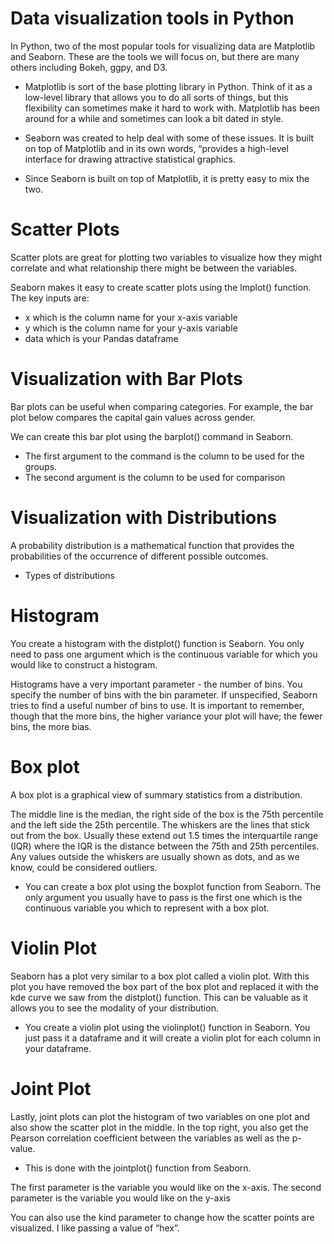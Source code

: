 # Data visualization tools in Python

In Python, two of the most popular tools for visualizing data are Matplotlib and Seaborn.
These are the tools we will focus on, but there are many others including Bokeh, ggpy, and D3.

-   Matplotlib is sort of the base plotting library in Python. Think of it as a low-level library that allows you to do all sorts of things, but this flexibility can sometimes make it hard to work with. Matplotlib has been around for a while and sometimes can look a bit dated in style.

-   Seaborn was created to help deal with some of these issues. It is built on top of Matplotlib and in its own words, “provides a high-level interface for drawing attractive statistical graphics.

-   Since Seaborn is built on top of Matplotlib, it is pretty easy to mix the two.

# Scatter Plots

Scatter plots are great for plotting two variables to visualize how they might correlate and what relationship there might be between the variables.

Seaborn makes it easy to create scatter plots using the lmplot() function. The key inputs are:

-   x which is the column name for your x-axis variable
-   y which is the column name for your y-axis variable
-   data which is your Pandas dataframe

# Visualization with Bar Plots

Bar plots can be useful when comparing categories. For example, the bar plot below compares the capital gain values across gender.

We can create this bar plot using the barplot() command in Seaborn.

-   The first argument to the command is the column to be used for the groups.
-   The second argument is the column to be used for comparison

<!-- Check index2.py for codes -->

# Visualization with Distributions

A probability distribution is a mathematical function that provides the probabilities of the occurrence of different possible outcomes.

-   Types of distributions

# Histogram

You create a histogram with the distplot() function is Seaborn. You only need to pass one argument which is the continuous variable for which you would like to construct a histogram.

Histograms have a very important parameter - the number of bins. You specify the number of bins with the bin parameter.
If unspecified, Seaborn tries to find a useful number of bins to use. It is important to remember, though that the more bins, the higher variance your plot will have; the fewer bins, the more bias.

<!-- Refer to histo.py -->

# Box plot

A box plot is a graphical view of summary statistics from a distribution.

 <!-- Refer to the img box-plot.png -->

The middle line is the median, the right side of the box is the 75th percentile and the left side the 25th percentile. The whiskers are the lines that stick out from the box. Usually these extend out 1.5 times the interquartile range (IQR) where the IQR is the distance between the 75th and 25th percentiles. Any values outside the whiskers are usually shown as dots, and as we know, could be considered outliers.

-   You can create a box plot using the boxplot function from Seaborn. The only argument you usually have to pass is the first one which is the continuous variable you which to represent with a box plot.

<!-- Refer to box-plot.py for code illustration -->

# Violin Plot

Seaborn has a plot very similar to a box plot called a violin plot. With this plot you have removed the box part of the box plot and replaced it with the kde curve we saw from the distplot() function. This can be valuable as it allows you to see the modality of your distribution.

-   You create a violin plot using the violinplot() function in Seaborn. You just pass it a dataframe and it will create a violin plot for each column in your dataframe.

<!-- Refer to violin-plot.py for code illustration -->

# Joint Plot

Lastly, joint plots can plot the histogram of two variables on one plot and also show the scatter plot in the middle. In the top right, you also get the Pearson correlation coefficient between the variables as well as the p-value.

-   This is done with the jointplot() function from Seaborn.

The first parameter is the variable you would like on the x-axis. The second parameter is the variable you would like on the y-axis

You can also use the kind parameter to change how the scatter points are visualized. I like passing a value of “hex”.

<!-- Refer to violin-joint.py for code illustration -->
